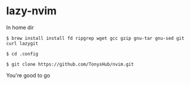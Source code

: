 # lazy-nvim

In home dir

```
$ brew install install fd ripgrep wget gcc gzip gnu-tar gnu-sed git curl lazygit
```

```
$ cd .config
```

```
$ git clone https://github.com/TonysHub/nvim.git
```

You're good to go

